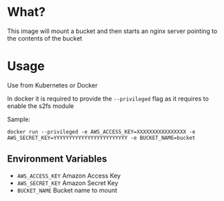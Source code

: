 What?
====

This image will mount a bucket and then starts an nginx server pointing to the contents of the bucket

Usage
====

Use from Kubernetes or Docker

In docker it is required to provide the `--privileged` flag as it requires to enable the s2fs module

Sample:

    docker run --privileged -e AWS_ACCESS_KEY=XXXXXXXXXXXXXXXX -e AWS_SECRET_KEY=YYYYYYYYYYYYYYYYYYYYYYYY -e BUCKET_NAME=bucket

Environment Variables
----

* `AWS_ACCESS_KEY` Amazon Access Key
* `AWS_SECRET_KEY` Amazon Secret Key
* `BUCKET_NAME`    Bucket name to mount
